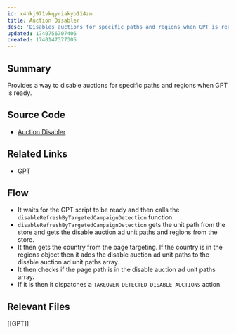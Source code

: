 ```yaml
---
id: x4hkj971vkqyriakyb114zm
title: Auction Disabler
desc: 'Disables auctions for specific paths and regions when GPT is ready.'
updated: 1740756707406
created: 1740147377305
---
```

## Summary
Provides a way to disable auctions for specific paths and regions when GPT is ready. 
## Source Code
- [Auction Disabler](/ncu-ad-manager/src/Modules/AuctionDisabler/AuctionDisabler.ts)


## Related Links
- [GPT](/ncu-ad-manager/src/Modules/GPT/GPT.ts)

## Flow 
- It waits for the GPT script to be ready and then calls the `disableRefreshByTargetedCampaignDetection` function. 
- `disableRefreshByTargetedCampaignDetection` gets the unit path from the store and gets the disable auction ad unit paths and regions from the store. 
- It then gets the country from the page targeting. If the country is in the regions object then it adds the disable auction ad unit paths to the disable auction ad unit paths array. 
- It then checks if the page path is in the disable auction ad unit paths array. 
- If it is then it dispatches a `TAKEOVER_DETECTED_DISABLE_AUCTIONS` action. 

## Relevant Files
[[GPT]]